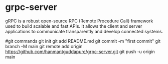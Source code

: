 # grpc-server 
gRPC is a robust open-source RPC (Remote Procedure Call) framework used to build scalable and fast APIs. It allows the client and server applications to communicate transparently and develop connected systems.

#git commands
git init
git add README.md
git commit -m "first commit"
git branch -M main
git remote add origin https://github.com/hanmantguddapure/grpc-server.git
git push -u origin main
